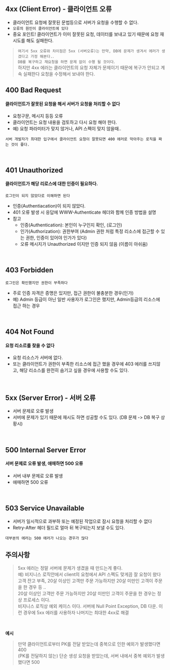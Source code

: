 ## 4xx (Client Error) - 클라이언트 오류
- 클라이언트 요청에 잘못된 문법등으로 서버가 요청을 수행할 수 없다.
- `오류의 원인이 클라이언트에 있다`
- 중요 포인트! 클라이언트가 이미 잘못된 요청, 데이터를 보내고 있기 때문에 요청 재시도를 해도 실패한다.
 
>`여기서 5xx 오류와 차이점은 5xx (서버오류)는 만약, DB에 문제가 생겨서 에러가 생겼다고 가정 해본다.`.  
>`DB를 복구하고 재요청을 하면 문제 없이 수행 될 것이다`.  
>하지만 4xx 에러는 클라이언트의 요청 자체가 문제이기 때문에 복구가 안되고 계속 실패한다 요청을 수정해서 보내야 한다.


## 400 Bad Request
#### 클라이언트가 잘못된 요청을 해서 서버가 요청을 처리할 수 없다
- 요청구문, 메시지 등등 오류
- 클라이언트는 요청 내용을 검토하고 다시 요청 해야 한다.
- 예) 요청 파라미터가 맞지 않거나, API 스펙이 맞지 않을때..

`서버 개발자가 최대한 입구에서 클라이언트 요청이 잘못되면 400 에러로 막아주는 로직을 짜는 것이 좋다.`

<br>

## 401 Unauthorized
#### 클라이언트가 해당 리로스에 대한 인증이 필요하다.
`로그인이 되지 않았다로 이해하면 된다`
- 인증(Authentiacation)이 되지 않았다.
- 401 오류 발생 시 응답에 WWW-Authenticate 헤더와 함께 인증 방법을 설명
- 참고
  - 인증(Authentication): 본인이 누구인지 확인, (로그인)
  - 인가(Authorization): 권한부여 (Admin 권한 처럼 특정 리소스에 접근할 수 있는 권한, 인증이 있어야 인가가 있다)
  - 오류 메시지가 Unauthorized 이지만 인증 되지 않음 (이름이 아쉬움) <br>

<br>

## 403 Forbidden
`로그인은 확인했지만 권한이 부족하다`
- 주로 인증 자격은 증명은 있지만, 접근 권한이 불충분한 경우(인가)
- 예) Admin 등급이 아닌 일반 사용자가 로그인은 했지만, Admin등급의 리소스에 접근 하는 경우

<br>

## 404 Not Found
#### 요청 리소르를 찾을 수 없다
- 요청 리소스가 서버에 없다.
- 또는 클라이언트가 권한이 부족한 리소스에 접근 했을 경우에 403 에러를 쓰지않고, 해당 리소스를 완전히 숨기고 싶을 경우에 사용할 수도 있다.


<br>

## 5xx (Server Error) - 서버 오류
- 서버 문제로 오류 발생
- 서버에 문제가 있기 때문에 재시도 하면 성공할 수도 있다. (DB 문제 -> DB 복구 상황시)


<br>

## 500 Internal Server Error
#### 서버 문제로 오류 발생, 애매하면 500 오류
- 서버 내부 문제로 오류 발생
- 애매하면 500 오류

<br>


## 503 Service Unavailable
- 서버가 일시적으로 과부하 또는 예정된 작업으로 잠시 요청을 처리할 수 없다
- Retry-After 헤더 필드로 얼마 뒤 복구되는지 보낼 수도 있다.<br>

`대부분의 에러는 500 에러가 나오는 경우가 많다`


## 주의사항
>5xx 에러는 정말 서버에 문제가 생겼을 때 만드는게 좋다.  
> 예) 비지니스 로직안에서 client의 요청에서 API 스펙도 맞게끔 잘 요청이 왔다 <br>
> 고객 잔고 부족, 20살 이상인 고객만 주문 가능하지만 20살 미만인 고객이 주문을 한 경우 등 .. <br>
> 20살 이상인 고객만 주문 가능하지만 20살 미만인 고객이 주문을 한 경우는 정상 프로세스 이다. <br>
> 비지니스 로직상 예외 케이스 이다.
> 서버에 Null Point Exception, DB 다운. 이런 경우에 5xx 에러를 사용하자
> 나머지는 최대한 4xx로 해결

<br>

**예시**
>만약 클라이언트로부터 PK를 전달 받았는데 중복으로 인한 예외가 발생했다면 400 <br>
> (PK를 전달하지 않는) 단순 생성 요청을 받았는데, 서버 내에서 중복 예외가 발생했다면 500